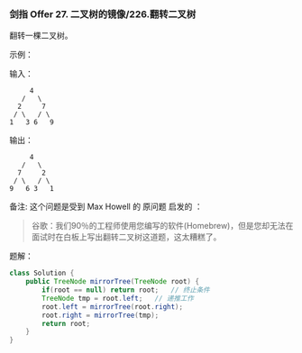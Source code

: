 ### 剑指 Offer 27. 二叉树的镜像/226.翻转二叉树

翻转一棵二叉树。

示例：

输入：

         4
       /   \
      2     7
     / \   / \
    1   3 6   9
输出：

         4
       /   \
      7     2
     / \   / \
    9   6 3   1
备注:
这个问题是受到 Max Howell 的 原问题 启发的 ：

> 谷歌：我们90％的工程师使用您编写的软件(Homebrew)，但是您却无法在面试时在白板上写出翻转二叉树这道题，这太糟糕了。

题解：

```java
class Solution {
    public TreeNode mirrorTree(TreeNode root) {
        if(root == null) return root;	// 终止条件
        TreeNode tmp = root.left;	// 递推工作
        root.left = mirrorTree(root.right);
        root.right = mirrorTree(tmp);
        return root;
    }
}
```

